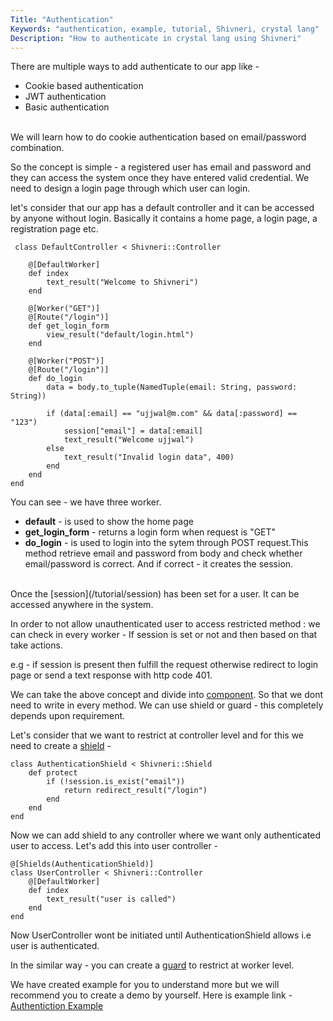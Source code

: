 ```yaml
---
Title: "Authentication"
Keywords: "authentication, example, tutorial, Shivneri, crystal lang"
Description: "How to authenticate in crystal lang using Shivneri"
---
```

 
There are multiple ways to add authenticate to our app like -

* Cookie based authentication
* JWT authentication
* Basic authentication

<br>We will learn how to do cookie authentication based on email/password combination.

So the concept is simple - a registered user has email and password and they can access the system once they have entered valid credential. We need to design a login page through which user can login.

let's consider that our app has a default controller and it can be accessed by anyone without login. Basically it contains a home page, a login page, a registration page etc.

```
 class DefaultController < Shivneri::Controller

    @[DefaultWorker]
    def index
        text_result("Welcome to Shivneri")
    end

    @[Worker("GET")]
    @[Route("/login")]
    def get_login_form
        view_result("default/login.html")
    end

    @[Worker("POST")]
    @[Route("/login")]
    def do_login
        data = body.to_tuple(NamedTuple(email: String, password: String))

        if (data[:email] == "ujjwal@m.com" && data[:password] == "123")
            session["email"] = data[:email]
            text_result("Welcome ujjwal")
        else
            text_result("Invalid login data", 400)
        end
    end
end
```

You can see - we have three worker.

* **default** - is used to show the home page
* **get\_login\_form** - returns a login form when request is "GET"
* **do_login** - is  used to login into the sytem through POST request.This method retrieve email and password from body and check whether email/password is correct. And if correct - it creates the session.

<br>
Once the [session](/tutorial/session) has been set for a user. It can be accessed anywhere in the system.
<br>

In order to not allow unauthenticated user to access restricted method : we can check in every worker - If session is set or not and then based on that take actions.

e.g - if session is present then fulfill the request otherwise redirect to login page or send a text response with http code 401.

We can take the above concept and divide into [component](/tutorial/components). So that we dont need to write in every method. We can use shield or guard - this completely depends upon requirement.

Let's consider that we want to restrict at controller level and for this we need to create a [shield](/tutorial/shield) - 

```
class AuthenticationShield < Shivneri::Shield
    def protect
        if (!session.is_exist("email"))
            return redirect_result("/login")
        end
    end
end
```

Now we can add shield to any controller where we want only authenticated user to access. Let's add this into user controller - 

```
@[Shields(AuthenticationShield)]
class UserController < Shivneri::Controller
    @[DefaultWorker]
    def index
        text_result("user is called")
    end
end
```

Now UserController wont be initiated until AuthenticationShield allows i.e user is authenticated.

In the similar way - you can create a [guard](/tutorial/guard) to restrict at worker level.

We have created example for you to understand more but we will recommend you to create a demo by yourself. Here is example link - <a href="https://github.com/ujjwalguptaofficial/shivneri-examples/tree/master/authentication">Authentiction Example</a>



